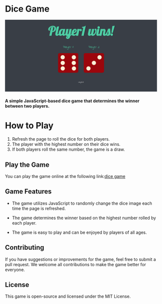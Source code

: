 # **Dice Game**


![image of dice game](images/Dicegame.png)

#### A simple JavaScript-based dice game that determines the winner between two players.

# How to Play
1. Refresh the page to roll the dice for both players.</br>
2. The player with the highest number on their dice wins.</br>
3. If both players roll the same number, the game is a draw.</br>

## Play the Game
You can play the game online at the following link:[dice game](https://comfy-tarsier-e49393.netlify.app)
## Game Features
- The game utilizes JavaScript to randomly change the dice image each time the page is refreshed.</br>

- The game determines the winner based on the highest number rolled by each player. </br>
- The game is easy to play and can be enjoyed by players of all ages. </br>
## Contributing
If you have suggestions or improvements for the game, feel free to submit a pull request. We welcome all contributions to make the game better for everyone.

## License
This game is open-source and licensed under the MIT License.